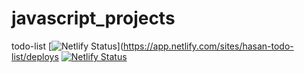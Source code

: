 # javascript_projects
todo-list [![Netlify Status](https://api.netlify.com/api/v1/badges/cd4c7932-a2c4-44b0-b043-34ef645d48eb/deploy-status)](https://app.netlify.com/sites/hasan-todo-list/deploys
[![Netlify Status](https://api.netlify.com/api/v1/badges/654494c4-eaad-47b8-b809-e86316968e54/deploy-status)](https://app.netlify.com/sites/hasan-colour-flipper/deploys)
